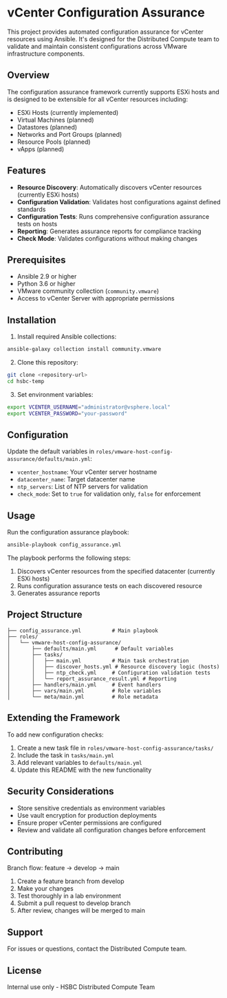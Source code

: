# vCenter Configuration Assurance

This project provides automated configuration assurance for vCenter resources using Ansible. It's designed for the Distributed Compute team to validate and maintain consistent configurations across VMware infrastructure components.

## Overview

The configuration assurance framework currently supports ESXi hosts and is designed to be extensible for all vCenter resources including:
- ESXi Hosts (currently implemented)
- Virtual Machines (planned)
- Datastores (planned)
- Networks and Port Groups (planned)
- Resource Pools (planned)
- vApps (planned)

## Features

- **Resource Discovery**: Automatically discovers vCenter resources (currently ESXi hosts)
- **Configuration Validation**: Validates host configurations against defined standards
- **Configuration Tests**: Runs comprehensive configuration assurance tests on hosts
- **Reporting**: Generates assurance reports for compliance tracking
- **Check Mode**: Validates configurations without making changes

## Prerequisites

- Ansible 2.9 or higher
- Python 3.6 or higher
- VMware community collection (`community.vmware`)
- Access to vCenter Server with appropriate permissions

## Installation

1. Install required Ansible collections:
```bash
ansible-galaxy collection install community.vmware
```

2. Clone this repository:
```bash
git clone <repository-url>
cd hsbc-temp
```

3. Set environment variables:
```bash
export VCENTER_USERNAME="administrator@vsphere.local"
export VCENTER_PASSWORD="your-password"
```

## Configuration

Update the default variables in `roles/vmware-host-config-assurance/defaults/main.yml`:

- `vcenter_hostname`: Your vCenter server hostname
- `datacenter_name`: Target datacenter name
- `ntp_servers`: List of NTP servers for validation
- `check_mode`: Set to `true` for validation only, `false` for enforcement

## Usage

Run the configuration assurance playbook:

```bash
ansible-playbook config_assurance.yml
```

The playbook performs the following steps:
1. Discovers vCenter resources from the specified datacenter (currently ESXi hosts)
2. Runs configuration assurance tests on each discovered resource
3. Generates assurance reports

## Project Structure

```
├── config_assurance.yml          # Main playbook
├── roles/
│   └── vmware-host-config-assurance/
│       ├── defaults/main.yml      # Default variables
│       ├── tasks/
│       │   ├── main.yml          # Main task orchestration
│       │   ├── discover_hosts.yml # Resource discovery logic (hosts)
│       │   ├── ntp_check.yml     # Configuration validation tests
│       │   └── report_assurance_result.yml # Reporting
│       ├── handlers/main.yml     # Event handlers
│       ├── vars/main.yml         # Role variables
│       └── meta/main.yml         # Role metadata
```

## Extending the Framework

To add new configuration checks:

1. Create a new task file in `roles/vmware-host-config-assurance/tasks/`
2. Include the task in `tasks/main.yml`
3. Add relevant variables to `defaults/main.yml`
4. Update this README with the new functionality

## Security Considerations

- Store sensitive credentials as environment variables
- Use vault encryption for production deployments
- Ensure proper vCenter permissions are configured
- Review and validate all configuration changes before enforcement

## Contributing

Branch flow: feature → develop → main

1. Create a feature branch from develop
2. Make your changes
3. Test thoroughly in a lab environment
4. Submit a pull request to develop branch
5. After review, changes will be merged to main

## Support

For issues or questions, contact the Distributed Compute team.

## License

Internal use only - HSBC Distributed Compute Team